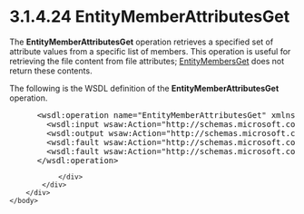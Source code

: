 <html dir="LTR" xmlns:mshelp="http://msdn.microsoft.com/mshelp" xmlns:ddue="http://ddue.schemas.microsoft.com/authoring/2003/5" xmlns:xlink="http://www.w3.org/1999/xlink" xmlns:tool="http://www.microsoft.com/tooltip">
    <head>
        <meta http-equiv="Content-Type" content="text/html; CHARSET=utf-8"></meta>
        <meta name="save" content="history"></meta>
        <title>3.1.4.24 EntityMemberAttributesGet</title>
        <xml>
            <mshelp:toctitle title="3.1.4.24 EntityMemberAttributesGet"></mshelp:toctitle>
            <mshelp:rltitle title="[MS-SSMDSWS-15]: EntityMemberAttributesGet"></mshelp:rltitle>
            <mshelp:keyword index="A" term="1f64f820-d01e-46ed-912f-69f89ddc70ef"></mshelp:keyword>
            <mshelp:attr name="DCSext.ContentType" value="open specification"></mshelp:attr>
            <mshelp:attr name="AssetID" value="1f64f820-d01e-46ed-912f-69f89ddc70ef"></mshelp:attr>
            <mshelp:attr name="TopicType" value="kbRef"></mshelp:attr>
            <mshelp:attr name="DCSext.Title" value="[MS-SSMDSWS-15]: EntityMemberAttributesGet" />
        </xml>
    </head>
    <body>
        <div id="header">
            <h1 class="heading">3.1.4.24 EntityMemberAttributesGet</h1>
        </div>
        <div id="mainSection">
            <div id="mainBody">
                <div id="allHistory" class="saveHistory"></div>
                <div id="sectionSection0" class="section" name="collapseableSection">
                    

<p>The <b>EntityMemberAttributesGet</b> operation retrieves a
specified set of attribute values from a specific list of members. This
operation is useful for retrieving the file content from file attributes; <a href="f71ab68e-2758-4bb5-8980-98060606ecef.htm">EntityMembersGet</a> does not
return these contents.</p>

<p>The following is the WSDL definition of the <b>EntityMemberAttributesGet</b>
operation.</p>

<dl>
<dd>
<div><pre> &lt;wsdl:operation name=&quot;EntityMemberAttributesGet&quot; xmlns:wsdl=&quot;http://schemas.xmlsoap.org/wsdl/&quot;&gt;
   &lt;wsdl:input wsaw:Action=&quot;http://schemas.microsoft.com/sqlserver/masterdataservices/2009/09/IService/EntityMemberAttributesGet&quot; name=&quot;EntityMemberAttributesGetRequest&quot; message=&quot;tns:EntityMemberAttributesGetRequest&quot; xmlns:wsaw=&quot;http://www.w3.org/2006/05/addressing/wsdl&quot; /&gt;
   &lt;wsdl:output wsaw:Action=&quot;http://schemas.microsoft.com/sqlserver/masterdataservices/2009/09/IService/EntityMemberAttributesGetResponse&quot; name=&quot;EntityMemberAttributesGetResponse&quot; message=&quot;tns:EntityMemberAttributesGetResponse&quot; xmlns:wsaw=&quot;http://www.w3.org/2006/05/addressing/wsdl&quot; /&gt;
   &lt;wsdl:fault wsaw:Action=&quot;http://schemas.microsoft.com/sqlserver/masterdataservices/2009/09/IService/EntityMemberAttributesGetSkuNotSupportedMessageFault&quot; name=&quot;SkuNotSupportedMessageFault&quot; message=&quot;tns:IService_EntityMemberAttributesGet_SkuNotSupportedMessageFault_FaultMessage&quot; xmlns:wsaw=&quot;http://www.w3.org/2006/05/addressing/wsdl&quot; /&gt;
   &lt;wsdl:fault wsaw:Action=&quot;http://schemas.microsoft.com/sqlserver/masterdataservices/2009/09/IService/EntityMemberAttributesGetEditionExpiredMessageFault&quot; name=&quot;EditionExpiredMessageFault&quot; message=&quot;tns:IService_EntityMemberAttributesGet_EditionExpiredMessageFault_FaultMessage&quot; xmlns:wsaw=&quot;http://www.w3.org/2006/05/addressing/wsdl&quot; /&gt;
 &lt;/wsdl:operation&gt;
</pre></div>
</dd></dl>


                </div>
            </div>
        </div>
    </body>
</html>